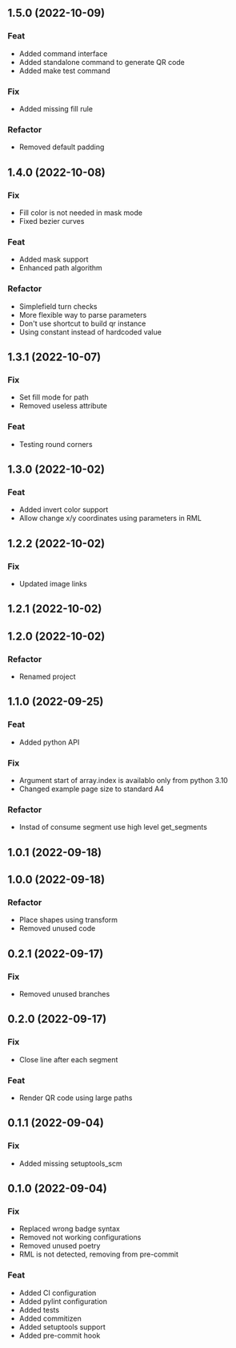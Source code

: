 ## 1.5.0 (2022-10-09)

### Feat

- Added command interface
- Added standalone command to generate QR code
- Added make test command

### Fix

- Added missing fill rule

### Refactor

- Removed default padding

## 1.4.0 (2022-10-08)

### Fix

- Fill color is not needed in mask mode
- Fixed bezier curves

### Feat

- Added mask support
- Enhanced path algorithm

### Refactor

- Simplefield turn checks
- More flexible way to parse parameters
- Don't use shortcut to build qr instance
- Using constant instead of hardcoded value

## 1.3.1 (2022-10-07)

### Fix

- Set fill mode for path
- Removed useless attribute

### Feat

- Testing round corners

## 1.3.0 (2022-10-02)

### Feat

- Added invert color support
- Allow change x/y coordinates using parameters in RML

## 1.2.2 (2022-10-02)

### Fix

- Updated image links

## 1.2.1 (2022-10-02)

## 1.2.0 (2022-10-02)

### Refactor

- Renamed project

## 1.1.0 (2022-09-25)

### Feat

- Added python API

### Fix

- Argument start of array.index is availablo only from python 3.10
- Changed example page size to standard A4

### Refactor

- Instad of consume segment use high level get_segments

## 1.0.1 (2022-09-18)

## 1.0.0 (2022-09-18)

### Refactor

- Place shapes using transform
- Removed unused code

## 0.2.1 (2022-09-17)

### Fix

- Removed unused branches

## 0.2.0 (2022-09-17)

### Fix

- Close line after each segment

### Feat

- Render QR code using large paths

## 0.1.1 (2022-09-04)

### Fix

- Added missing setuptools_scm

## 0.1.0 (2022-09-04)

### Fix

- Replaced wrong badge syntax
- Removed not working configurations
- Removed unused poetry
- RML is not detected, removing from pre-commit

### Feat

- Added CI configuration
- Added pylint configuration
- Added tests
- Added commitizen
- Added setuptools support
- Added pre-commit hook
